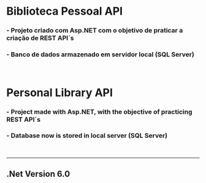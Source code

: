 # Biblioteca Pessoal API

### - Projeto criado com Asp.NET com o objetivo de praticar a criação de REST API´s

### - Banco de dados armazenado em servidor local (SQL Server)

<br>

# Personal Library API
### - Project made with Asp.NET, with the objective of practicing REST API´s
### - Database now is stored in local server (SQL Server)

<br>

------

## .Net Version 6.0